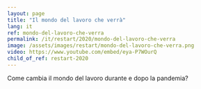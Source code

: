 ```yaml
---
layout: page
title: "Il mondo del lavoro che verrà"
lang: it
ref: mondo-del-lavoro-che-verra
permalink: /it/restart/2020/mondo-del-lavoro-che-verra
image: /assets/images/restart/mondo-del-lavoro-che-verra.png
video: https://www.youtube.com/embed/eya-P7WOurQ
child_of_ref: restart-2020
---
```


Come cambia il mondo del lavoro durante e dopo la pandemia?
